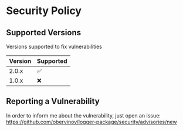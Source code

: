 # Security Policy

## Supported Versions

Versions supported to fix vulnerabilities

| Version | Supported          |
| ------- | ------------------ |
| 2.0.x   | :white_check_mark: |
| 1.0.x   | :x:                |

## Reporting a Vulnerability

In order to inform me about the vulnerability, just open an issue: https://github.com/obervinov/logger-package/security/advisories/new